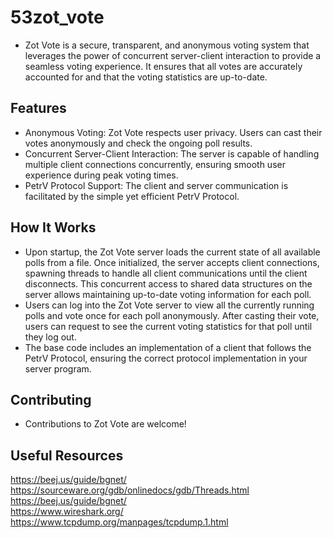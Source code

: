 # 53zot_vote

* Zot Vote is a secure, transparent, and anonymous voting system that leverages the power of concurrent server-client interaction to provide a seamless voting experience. It ensures that all votes are accurately accounted for and that the voting statistics are up-to-date.

## Features

* Anonymous Voting: Zot Vote respects user privacy. Users can cast their votes anonymously and check the ongoing poll results.
* Concurrent Server-Client Interaction: The server is capable of handling multiple client connections concurrently, ensuring smooth user experience during peak voting times.
* PetrV Protocol Support: The client and server communication is facilitated by the simple yet efficient PetrV Protocol.

## How It Works

* Upon startup, the Zot Vote server loads the current state of all available polls from a file. Once initialized, the server accepts client connections, spawning threads to handle all client communications until the client disconnects. This concurrent access to shared data structures on the server allows maintaining up-to-date voting information for each poll.
* Users can log into the Zot Vote server to view all the currently running polls and vote once for each poll anonymously. After casting their vote, users can request to see the current voting statistics for that poll until they log out.
* The base code includes an implementation of a client that follows the PetrV Protocol, ensuring the correct protocol implementation in your server program.

## Contributing

* Contributions to Zot Vote are welcome!

## Useful Resources

https://beej.us/guide/bgnet/ <br>
https://sourceware.org/gdb/onlinedocs/gdb/Threads.html <br>
https://beej.us/guide/bgnet/ <br>
https://www.wireshark.org/ <br>
https://www.tcpdump.org/manpages/tcpdump.1.html <br>
